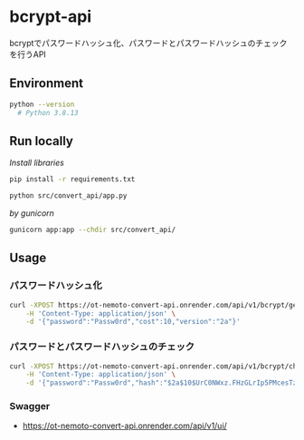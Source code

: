 # bcrypt-api

bcryptでパスワードハッシュ化、パスワードとパスワードハッシュのチェックを行うAPI

## Environment

```sh
python --version
  # Python 3.8.13
```

## Run locally

*Install libraries*

```sh
pip install -r requirements.txt
```

```sh
python src/convert_api/app.py
```

*by gunicorn*

```sh
gunicorn app:app --chdir src/convert_api/
```

## Usage

### パスワードハッシュ化

```sh
curl -XPOST https://ot-nemoto-convert-api.onrender.com/api/v1/bcrypt/generate-hash \
    -H 'Content-Type: application/json' \
    -d '{"password":"Passw0rd","cost":10,"version":"2a"}'
```

### パスワードとパスワードハッシュのチェック

```sh
curl -XPOST https://ot-nemoto-convert-api.onrender.com/api/v1/bcrypt/check-password \
    -H 'Content-Type: application/json' \
    -d '{"password":"Passw0rd","hash":"$2a$10$UrC0NWxz.FHzGLrIp5PMcesTzs9YD6qSPw8yy4ZupM3YeoEswt4sq"}'
```

### Swagger

- https://ot-nemoto-convert-api.onrender.com/api/v1/ui/
